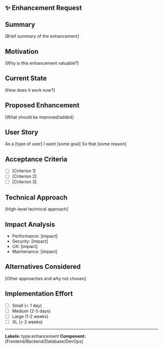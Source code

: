 ## ✨ Enhancement Request

## Summary
[Brief summary of the enhancement]

## Motivation
[Why is this enhancement valuable?]

## Current State
[How does it work now?]

## Proposed Enhancement
[What should be improved/added]

## User Story
As a [type of user]
I want [some goal]
So that [some reason]

## Acceptance Criteria
- [ ] [Criterion 1]
- [ ] [Criterion 2]
- [ ] [Criterion 3]

## Technical Approach
[High-level technical approach]

## Impact Analysis
- Performance: [impact]
- Security: [impact]
- UX: [impact]
- Maintenance: [impact]

## Alternatives Considered
[Other approaches and why not chosen]

## Implementation Effort
- [ ] Small (< 1 day)
- [ ] Medium (2-5 days)
- [ ] Large (1-2 weeks)
- [ ] XL (> 2 weeks)

---
**Labels:** type:enhancement
**Component:** [Frontend/Backend/Database/DevOps]
